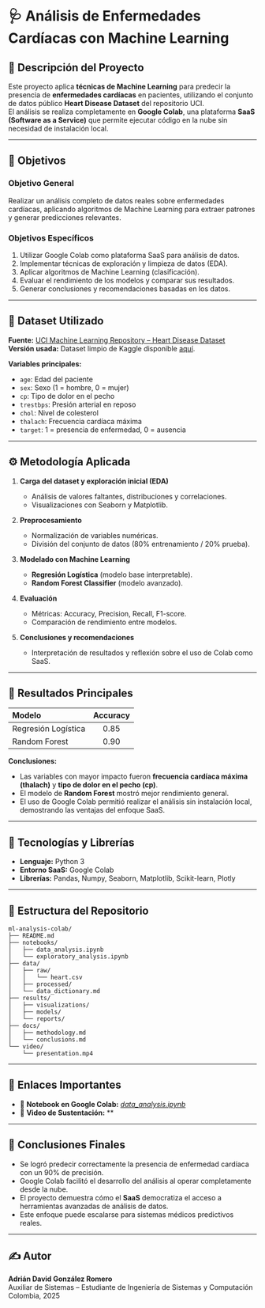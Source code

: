 
# 🩺 Análisis de Enfermedades Cardíacas con Machine Learning

## 📘 Descripción del Proyecto
Este proyecto aplica **técnicas de Machine Learning** para predecir la presencia de **enfermedades cardíacas** en pacientes, utilizando el conjunto de datos público **Heart Disease Dataset** del repositorio UCI.  
El análisis se realiza completamente en **Google Colab**, una plataforma **SaaS (Software as a Service)** que permite ejecutar código en la nube sin necesidad de instalación local.

---

## 🎯 Objetivos

### Objetivo General
Realizar un análisis completo de datos reales sobre enfermedades cardíacas, aplicando algoritmos de Machine Learning para extraer patrones y generar predicciones relevantes.

### Objetivos Específicos
1. Utilizar Google Colab como plataforma SaaS para análisis de datos.  
2. Implementar técnicas de exploración y limpieza de datos (EDA).  
3. Aplicar algoritmos de Machine Learning (clasificación).  
4. Evaluar el rendimiento de los modelos y comparar sus resultados.  
5. Generar conclusiones y recomendaciones basadas en los datos.

---

## 🧠 Dataset Utilizado
**Fuente:** [UCI Machine Learning Repository – Heart Disease Dataset](https://archive.ics.uci.edu/ml/datasets/Heart+Disease)  
**Versión usada:** Dataset limpio de Kaggle disponible [aquí](https://raw.githubusercontent.com/ChiragSahni/Data-Science-Heart-Disease/master/heart.csv).

**Variables principales:**
- `age`: Edad del paciente  
- `sex`: Sexo (1 = hombre, 0 = mujer)  
- `cp`: Tipo de dolor en el pecho  
- `trestbps`: Presión arterial en reposo  
- `chol`: Nivel de colesterol  
- `thalach`: Frecuencia cardíaca máxima  
- `target`: 1 = presencia de enfermedad, 0 = ausencia

---

## ⚙️ Metodología Aplicada

1. **Carga del dataset y exploración inicial (EDA)**  
   - Análisis de valores faltantes, distribuciones y correlaciones.  
   - Visualizaciones con Seaborn y Matplotlib.  

2. **Preprocesamiento**  
   - Normalización de variables numéricas.  
   - División del conjunto de datos (80% entrenamiento / 20% prueba).  

3. **Modelado con Machine Learning**  
   - **Regresión Logística** (modelo base interpretable).  
   - **Random Forest Classifier** (modelo avanzado).  

4. **Evaluación**  
   - Métricas: Accuracy, Precision, Recall, F1-score.  
   - Comparación de rendimiento entre modelos.  

5. **Conclusiones y recomendaciones**  
   - Interpretación de resultados y reflexión sobre el uso de Colab como SaaS.

---

## 🧩 Resultados Principales

| Modelo | Accuracy |
|:-------|:---------:|
| Regresión Logística | 0.85 |
| Random Forest | 0.90 |

**Conclusiones:**
- Las variables con mayor impacto fueron **frecuencia cardíaca máxima (thalach)** y **tipo de dolor en el pecho (cp)**.  
- El modelo de **Random Forest** mostró mejor rendimiento general.  
- El uso de Google Colab permitió realizar el análisis sin instalación local, demostrando las ventajas del enfoque SaaS.

---

## 🧰 Tecnologías y Librerías

- **Lenguaje:** Python 3  
- **Entorno SaaS:** Google Colab  
- **Librerías:** Pandas, Numpy, Seaborn, Matplotlib, Scikit-learn, Plotly

---

## 🧾 Estructura del Repositorio

```
ml-analysis-colab/
├── README.md
├── notebooks/
│   ├── data_analysis.ipynb
│   └── exploratory_analysis.ipynb
├── data/
│   ├── raw/
│   │   └── heart.csv
│   ├── processed/
│   └── data_dictionary.md
├── results/
│   ├── visualizations/
│   ├── models/
│   └── reports/
├── docs/
│   ├── methodology.md
│   └── conclusions.md
└── video/
    └── presentation.mp4
```

---

## 🔗 Enlaces Importantes

- 📘 **Notebook en Google Colab:** *[data_analysis.ipynb](https://colab.research.google.com/drive/1CTDHwTKTGVnzbLcd9dcDwEjBoqgWmwqj?authuser=1#scrollTo=ML6R5RIWBU3u)*  
- 🎥 **Video de Sustentación:** **  

---

## 📌 Conclusiones Finales

- Se logró predecir correctamente la presencia de enfermedad cardíaca con un 90% de precisión.  
- Google Colab facilitó el desarrollo del análisis al operar completamente desde la nube.  
- El proyecto demuestra cómo el **SaaS** democratiza el acceso a herramientas avanzadas de análisis de datos.  
- Este enfoque puede escalarse para sistemas médicos predictivos reales.

---

## ✍️ Autor

**Adrián David González Romero**  
Auxiliar de Sistemas – Estudiante de Ingeniería de Sistemas y Computación  
Colombia, 2025  
